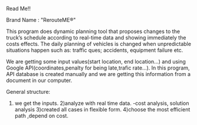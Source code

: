 Read Me!!

Brand Name : "RerouteME®"

This program does dynamic planning tool that proposes changes to the truck’s schedule according to real-time data and showing immediately
the costs effects.
The daily planning of vehicles is changed when unpredictable situations happen such as: traffic ques; accidents, equipment failure etc.

We are getting some input values(start location, end location...) and using Google API(coordinates,penalty for being late,trafic rate...). 
In this program, API database is created manually and we are getting this information from a document in our computer.

General structure:

1) we get the inputs.
2)analyze with real time data.
-cost analysis, solution analysis
3)created all cases in flexible form.
4)choose the most efficient path ,depend on cost.
